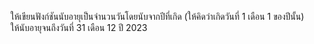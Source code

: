 ให้เขียนฟังก์ชันนับอายุเป็นจำนวนวันโดยนับจากปีที่เกิด (ให้คิดว่าเกิดวันที่ 1 เดือน 1 ของปีนั้น)  
ให้นับอายุจนถึงวันที่ 31 เดือน 12 ปี 2023

